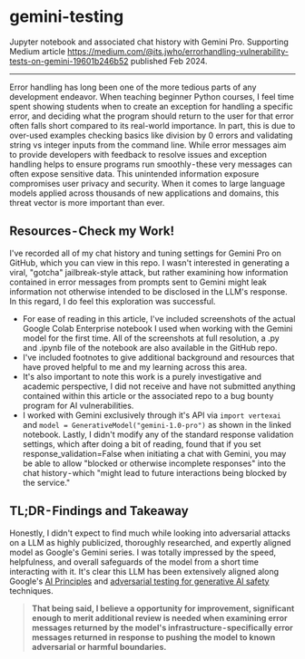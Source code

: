 # gemini-testing
Jupyter notebook and associated chat history with Gemini Pro. Supporting Medium article https://medium.com/@its.jwho/errorhandling-vulnerability-tests-on-gemini-19601b246b52 published Feb 2024.

---

Error handling has long been one of the more tedious parts of any development endeavor. When teaching beginner Python courses, I feel time spent showing students when to create an exception for handling a specific error, and deciding what the program should return to the user for that error often falls short compared to its real-world importance. In part, this is due to over-used examples checking basics like division by 0 errors and validating string vs integer inputs from the command line. While error messages aim to provide developers with feedback to resolve issues and exception handling helps to ensure programs run smoothly - these very messages can often expose sensitive data.
This unintended information exposure compromises user privacy and security. When it comes to large language models applied across thousands of new applications and domains, this threat vector is more important than ever.

## Resources - Check my Work!
I've recorded all of my chat history and tuning settings for Gemini Pro on GitHub, which you can view in this repo. I wasn't interested in generating a viral, "gotcha" jailbreak-style attack, but rather examining how information contained in error messages from prompts sent to Gemini might leak information not otherwise intended to be disclosed in the LLM's response. In this regard, I do feel this exploration was successful.
- For ease of reading in this article, I've included screenshots of the actual Google Colab Enterprise notebook I used when working with the Gemini model for the first time. All of the screenshots at full resolution, a .py and .ipynb file of the notebook are also available in the GitHub repo.
- I've included footnotes to give additional background and resources that have proved helpful to me and my learning across this area.
- It's also important to note this work is a purely investigative and academic perspective, I did not receive and have not submitted anything contained within this article or the associated repo to a bug bounty program for AI vulnerabilities.
- I worked with Gemini exclusively through it's API via `import vertexai` and `model = GenerativeModel("gemini-1.0-pro")` as shown in the linked notebook.
Lastly, I didn't modify any of the standard response validation settings, which after doing a bit of reading, found that if you set response_validation=False when initiating a chat with Gemini, you may be able to allow "blocked or otherwise incomplete responses" into the chat history - which "might lead to future interactions being blocked by the service."

## TL;DR - Findings and Takeaway
Honestly, I didn't expect to find much while looking into adversarial attacks on a LLM as highly publicized, thoroughly researched, and expertly aligned model as Google's Gemini series. I was totally impressed by the speed, helpfulness, and overall safeguards of the model from a short time interacting with it. It's clear this LLM has been extensively aligned along Google's [AI Principles](https://ai.google/responsibility/principles/) and [adversarial testing for generative AI safety](https://blog.research.google/2023/11/responsible-ai-at-google-research_16.html) techniques.

> **That being said, I believe a opportunity for improvement, significant enough to merit additional review is needed when examining error messages returned by the model's infrastructure - specifically error messages returned in response to pushing the model to known adversarial or harmful boundaries.**
